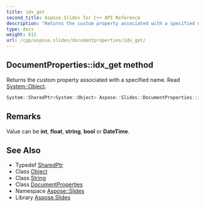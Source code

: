 ```yaml
---
title: idx_get
second_title: Aspose.Slides for C++ API Reference
description: "Returns the custom property associated with a specified name. Read System::Object."
type: docs
weight: 612
url: /cpp/aspose.slides/documentproperties/idx_get/
---
```

## DocumentProperties::idx_get method


Returns the custom property associated with a specified name. Read [System::Object](../../../system/object/).

```cpp
System::SharedPtr<System::Object> Aspose::Slides::DocumentProperties::idx_get(System::String name) override
```

## Remarks


Value can be **int**, **float**, **string**, **bool** or **DateTime**. 
## See Also

* Typedef [SharedPtr](../../../system/sharedptr/)
* Class [Object](../../../system/object/)
* Class [String](../../../system/string/)
* Class [DocumentProperties](../)
* Namespace [Aspose::Slides](../../)
* Library [Aspose.Slides](../../../)
